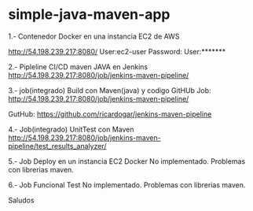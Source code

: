 # simple-java-maven-app

1.- Contenedor Docker en una instancia EC2  de AWS

http://54.198.239.217:8080/
User:ec2-user
Password: User:*******

2.- Pipleline CI/CD maven JAVA en Jenkins
http://54.198.239.217:8080/job/jenkins-maven-pipeline/

3.- job(integrado) Build con Maven(java) y codigo GitHUb
Job:
http://54.198.239.217:8080/job/jenkins-maven-pipeline/

GutHub:
https://github.com/ricardogar/jenkins-maven-pipeline 

4.- Job(integrado) UnitTest con Maven
http://54.198.239.217:8080/job/jenkins-maven-pipeline/test_results_analyzer/

5.- Job Deploy en un instancia EC2 Docker
No implementado. Problemas con librerias maven.

6.- Job Funcional Test
No implementado. Problemas con librerias maven.

Saludos
